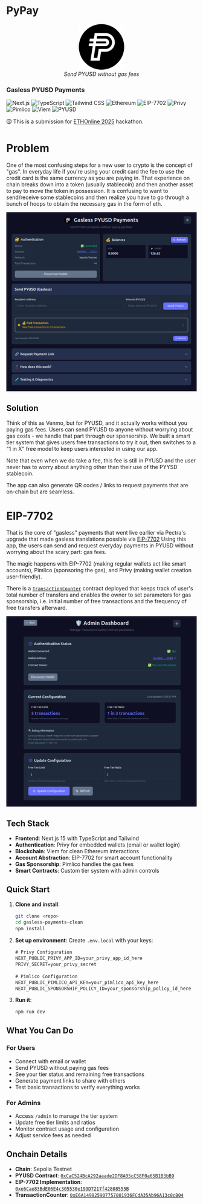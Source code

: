 # PyPay

<div align="center">
  <img src="/public/images/pyusd.png" alt="PyPay Logo" width="120" height="120">
  <br>
  <em>Send PYUSD without gas fees</em>
</div>

### Gasless PYUSD Payments

![Next.js](https://img.shields.io/badge/Next.js-15-black?style=for-the-badge&logo=next.js)
![TypeScript](https://img.shields.io/badge/TypeScript-5.0-blue?style=for-the-badge&logo=typescript)
![Tailwind CSS](https://img.shields.io/badge/Tailwind_CSS-3.0-38B2AC?style=for-the-badge&logo=tailwind-css)
![Ethereum](https://img.shields.io/badge/Ethereum-3C3C3D?style=for-the-badge&logo=ethereum)
![EIP-7702](https://img.shields.io/badge/EIP--7702-Account_Abstraction-627EEA?style=for-the-badge)
![Privy](https://img.shields.io/badge/Privy-Wallet_Authentication-6366F1?style=for-the-badge)
![Pimlico](https://img.shields.io/badge/Pimlico-Gas_Sponsorship-FF6B6B?style=for-the-badge)
![Viem](https://img.shields.io/badge/Viem-Ethereum_Client-FF6B35?style=for-the-badge)
![PYUSD](https://img.shields.io/badge/PYUSD-Stablecoin-00D4AA?style=for-the-badge)

🛈 This is a submission for [ETHOnline 2025](https://ethglobal.com/events/ethonline2025/info/details) hackathon.

# Problem

One of the most confusing steps for a new user to crypto is the concept of "gas". In everyday life if you're using your credit card the fee to use the credit card is the same currency as you are paying in. That experience on chain breaks down into a token (usually stablecoin) and then another asset to pay to move the token in possession. It is confusing to want to send/receive some stablecoins and then realize you have to go through a bunch of hoops to obtain the necessary gas in the form of eth.

![app-screenshot](/public/images/screenshot-app.png)

## Solution

Think of this as Venmo, but for PYUSD, and it actually works without you paying gas fees. Users can send PYUSD to anyone without worrying about gas costs - we handle that part through our sponsorship. We built a smart tier system that gives users free transactions to try it out, then switches to a "1 in X" free model to keep users interested in using our app.

Note that even when we do take a fee, this fee is still in PYUSD and the user never has to worry about anything other than their use of the PYYSD stablecoin.

The app can also generate QR codes / links to request payments that are on-chain but are seamless.

# EIP-7702

That is the core of "gasless" payments that went live earlier via Pectra's upgrade that made gasless translations possible via [EIP-7702](https://eips.ethereum.org/EIPS/eip-7702) Using this app, the users can send and request everyday payments in PYUSD without worrying about the scary part: gas fees.

The magic happens with EIP-7702 (making regular wallets act like smart accounts), Pimlico (sponsoring the gas), and Privy (making wallet creation user-friendly).

There is a [`TransactionCounter`](https://eth-sepolia.blockscout.com/address/0xE6A149825907757801936FCdA35Ab96A13c8cB04?tab=contract) contract deployed that keeps track of user's total number of transfers and enables the owner to set parameters for gas sponsorship, i.e. initial number of free transactions and the frequency of free transfers afterward.

![admin-dashboard-screenshot](/public/images/screenshot-admin-dashboard.png)

## Tech Stack

- **Frontend**: Next.js 15 with TypeScript and Tailwind
- **Authentication**: Privy for embedded wallets (email or wallet login)
- **Blockchain**: Viem for clean Ethereum interactions
- **Account Abstraction**: EIP-7702 for smart account functionality
- **Gas Sponsorship**: Pimlico handles the gas fees
- **Smart Contracts**: Custom tier system with admin controls

## Quick Start

1. **Clone and install**:

   ```bash
   git clone <repo>
   cd gasless-payments-clean
   npm install
   ```

2. **Set up environment**:
   Create `.env.local` with your keys:

   ```env
   # Privy Configuration
   NEXT_PUBLIC_PRIVY_APP_ID=your_privy_app_id_here
   PRIVY_SECRET=your_privy_secret

   # Pimlico Configuration
   NEXT_PUBLIC_PIMLICO_API_KEY=your_pimlico_api_key_here
   NEXT_PUBLIC_SPONSORSHIP_POLICY_ID=your_sponsorship_policy_id_here
   ```

3. **Run it**:
   ```bash
   npm run dev
   ```

## What You Can Do

### For Users

- Connect with email or wallet
- Send PYUSD without paying gas fees
- See your tier status and remaining free transactions
- Generate payment links to share with others
- Test basic transactions to verify everything works

### For Admins

- Access `/admin` to manage the tier system
- Update free tier limits and ratios
- Monitor contract usage and configuration
- Adjust service fees as needed

## Onchain Details

- **Chain**: Sepolia Testnet
- **PYUSD Contract**: [`0xCaC524BcA292aaade2DF8A05cC58F0a65B1B3bB9`](https://docs.paxos.com/guides/stablecoin/pyusd/testnet)
- **EIP-7702 Implementation**: [`0xe6Cae83BdE06E4c305530e199D7217f42808555B`](https://eth-sepolia.blockscout.com/address/0xe6Cae83BdE06E4c305530e199D7217f42808555B?tab=contract)
- **TransactionCounter**: [`0xE6A149825907757801936FCdA35Ab96A13c8cB04`](https://eth-sepolia.blockscout.com/address/0xE6A149825907757801936FCdA35Ab96A13c8cB04?tab=contract)
